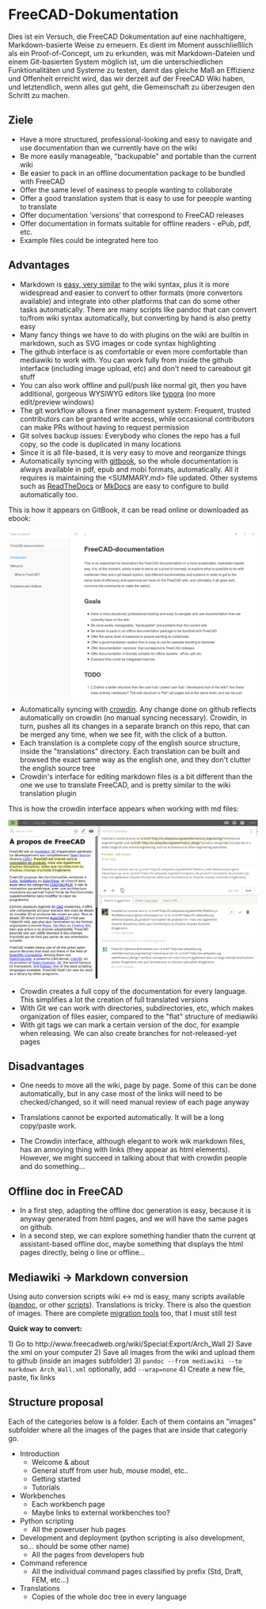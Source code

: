 # FreeCAD-Dokumentation

Dies ist ein Versuch, die FreeCAD Dokumentation auf eine nachhaltigere, Markdown-basierte Weise zu erneuern. Es dient im Moment ausschließlich als ein Proof-of-Concept, um zu erkunden, was mit Markdown-Dateien und einem Git-basierten System möglich ist, um die unterschiedlichen Funktionalitäten und Systeme zu testen, damit das gleiche Maß an Effizienz und Offenheit erreicht wird, das wir derzeit auf der FreeCAD Wiki haben, und letztendlich, wenn alles gut geht, die Gemeinschaft zu überzeugen den Schritt zu machen.

## Ziele

* Have a more structured, professional-looking and easy to navigate and use documentation than we currently have on the wiki
* Be more easily manageable, "backupable" and portable than the current wiki
* Be easier to pack in an offline documentation package to be bundled with FreeCAD
* Offer the same level of easiness to people wanting to collaborate
* Offer a good translation system that is easy to use for peeople wanting to translate
* Offer documentation ‘versions’ that correspond to FreeCAD releases
* Offer documentation in formats suitable for offline readers - ePub, pdf, etc.
* Example files could be integrated here too

## Advantages

* Markdown is [easy, very similar](https://github.com/adam-p/markdown-here/wiki/Markdown-Cheatsheet) to the wiki syntax, plus it is more widespread and easier to convert to other formats (more convertors available) and integrate into other platforms that can do some other tasks automatically. There are many scripts like pandoc that can convert to/from wiki syntax automatically, but converting by hand is also pretty easy
* Many fancy things we have to do with plugins on the wiki are builtin in markdown, such as SVG images or code syntax highlighting
* The github interface is as comfortable or even more comfortable than mediawiki to work with. You can work fully from inside the github interface (including image upload, etc) and don't need to careabout git stuff
* You can also work offline and pull/push like normal git, then you have additional, gorgeous WYSIWYG editors like [typora](https://typora.io) (no more edit/preview windows)
* The git workflow allows a finer management system: Frequent, trusted contributors can be granted write access, while occasional contributors can make PRs without having to request permission
* Git solves backup issues: Everybody who clones the repo has a full copy, so the code is duplicated in many locations
* Since it is all file-based, it is very easy to move and reorganize things
* Automatically syncing with [gitbook](https://legacy.gitbook.com/book/yorikvanhavre/freecad-documentation), so the whole documentation is always available in pdf, epub and mobi formats, automatically. All it requires is maintaining the <SUMMARY.md> file updated. Other systems such as [ReadTheDocs](https://readthedocs.org/projects/freecad-documentation/) or [MkDocs](http://www.mkdocs.org/) are easy to configure to build automatically too.

This is how it appears on GitBook, it can be read online or downloaded as ebook:

![](images/gitbook.png)

* Automatically syncing with [crowdin](https://crowdin.com/project/freecad-documentation). Any change done on github reflects automatically on crowdin (no manual syncing necessary). Crowdin, in turn, pushes all its changes in a separate branch on this repo, that can be merged any time, when we see fit, with the click of a button. 
* Each translation is a complete copy of the english source structure, inside the "translations" directory. Each translation can be built and browsed the exact same way as the english one, and they don't clutter the english source tree
* Crowdin's interface for editing markdown files is a bit different than the one we use to translate FreeCAD, and is pretty similar to the wiki translation plugin

This is how the crowdin interface appears when working with md files:

![](images/crowdin.png)

* Crowdin creates a full copy of the documentation for every language. This simplifies a lot the creation of full translated versions
* With Git we can work with directories, subdirectories, etc, which makes organization of files easier, compared to the "flat" structure of mediawiki
* With git tags we can mark a certain version of the doc, for example when releasing. We can also create branches for not-released-yet pages

## Disadvantages

* One needs to move all the wiki, page by page. Some of this can be done automatically, but in any case most of the links will need to be checked/changed, so it will need manual review of each page anyway
* Translations cannot be exported automatically. It will be a long copy/paste work.
* The Crowdin interface, although elegant to work wik markdown files, has an annoying thing with links (they appear as <a> html elements). However, we might succeed in talking about that with crowdin people and do something...</li> </ul> 
  
  <h2>
    Offline doc in FreeCAD
  </h2>
  
  <ul>
    <li>
      In a first step, adapting the offline doc generation is easy, because it is anyway generated from html pages, and we will have the same pages on github.
    </li>
    <li>
      In a second step, we can explore something handier thatn the current qt assistant-based offline doc, maybe something that displays the html pages directly, being o line or offline...
    </li>
  </ul>
  
  <h2>
    Mediawiki -> Markdown conversion
  </h2>
  
  <p>
    Using auto conversion scripts wiki <-> md is easy, many scripts available (<a href="http://pandoc.org/">pandoc</a>, or other <a href="https://github.com/Gozala/markdown-wiki">scripts</a>). Translations is tricky. There is also the question of images. There are complete <a href="https://github.com/philipashlock/mediawiki-to-markdown">migration tools</a> too, that I must still test
  </p>
  
  <p>
    <strong>Quick way to convert:</strong>
  </p>
  
  <p>
    1) Go to http://www.freecadweb.org/wiki/Special:Export/Arch_Wall 2) Save the xml on your computer 2) Save all images from the wiki and upload them to github (inside an images subfolder) 3) <code>pandoc --from mediawiki --to markdown Arch_Wall.xml</code> optionally, add <code>--wrap=none</code> 4) Create a new file, paste, fix links
  </p>
  
  <h2>
    Structure proposal
  </h2>
  
  <p>
    Each of the categories below is a folder. Each of them contains an "images" subfolder where all the images of the pages that are inside that categoriy go.
  </p>
  
  <ul>
    <li>
      Introduction <ul>
        <li>
          Welcome & about
        </li>
        <li>
          General stuff from user hub, mouse model, etc..
        </li>
        <li>
          Getting started
        </li>
        <li>
          Tutorials
        </li>
      </ul>
    </li>
    <li>
      Workbenches <ul>
        <li>
          Each workbench page
        </li>
        <li>
          Maybe links to external workbenches too?
        </li>
      </ul>
    </li>
    <li>
      Python scripting <ul>
        <li>
          All the poweruser hub pages
        </li>
      </ul>
    </li>
    <li>
      Development and deployment (python scripting is also development, so... should be some other name) <ul>
        <li>
          All the pages from developers hub
        </li>
      </ul>
    </li>
    <li>
      Command reference <ul>
        <li>
          All the individual command pages classified by prefix (Std, Draft, FEM, etc...)
        </li>
      </ul>
    </li>
    <li>
      Translations <ul>
        <li>
          Copies of the whole doc tree in every language
        </li>
      </ul>
    </li>
  </ul>